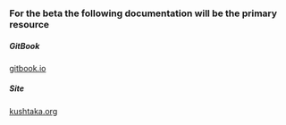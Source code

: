 ### For the beta the following documentation will be the primary resource

##### GitBook

[gitbook.io](https://jfolkins.gitbook.io/kushtaka/)

##### Site

[kushtaka.org](https://www.kushtaka.org)


